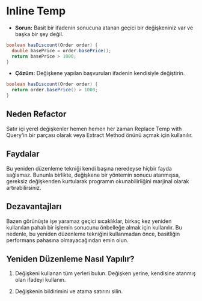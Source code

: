 # Inline Temp

- **Sorun:** Basit bir ifadenin sonucuna atanan geçici bir değişkeniniz var ve başka bir şey değil.

```Java
boolean hasDiscount(Order order) {
  double basePrice = order.basePrice();
  return basePrice > 1000;
}
```

- **Çözüm:** Değişkene yapılan başvuruları ifadenin kendisiyle değiştirin.

```Java
boolean hasDiscount(Order order) {
  return order.basePrice() > 1000;
}
```

## Neden Refactor

Satır içi yerel değişkenler hemen hemen her zaman Replace Temp with Query'in bir parçası olarak veya  Extract Method önünü açmak için kullanılır.

## Faydalar

Bu yeniden düzenleme tekniği kendi başına neredeyse hiçbir fayda sağlamaz. Bununla birlikte, değişkene bir yöntemin sonucu atanmışsa, gereksiz değişkenden kurtularak programın okunabilirliğini marjinal olarak artırabilirsiniz.

## Dezavantajları

Bazen görünüşte işe yaramaz geçici sıcaklıklar, birkaç kez yeniden kullanılan pahalı bir işlemin sonucunu önbelleğe almak için kullanılır. Bu nedenle, bu yeniden düzenleme tekniğini kullanmadan önce, basitliğin performans pahasına olmayacağından emin olun.

## Yeniden Düzenleme Nasıl Yapılır?

1. Değişkeni kullanan tüm yerleri bulun. Değişken yerine, kendisine atanmış olan ifadeyi kullanın.

2. Değişkenin bildirimini ve atama satırını silin.
